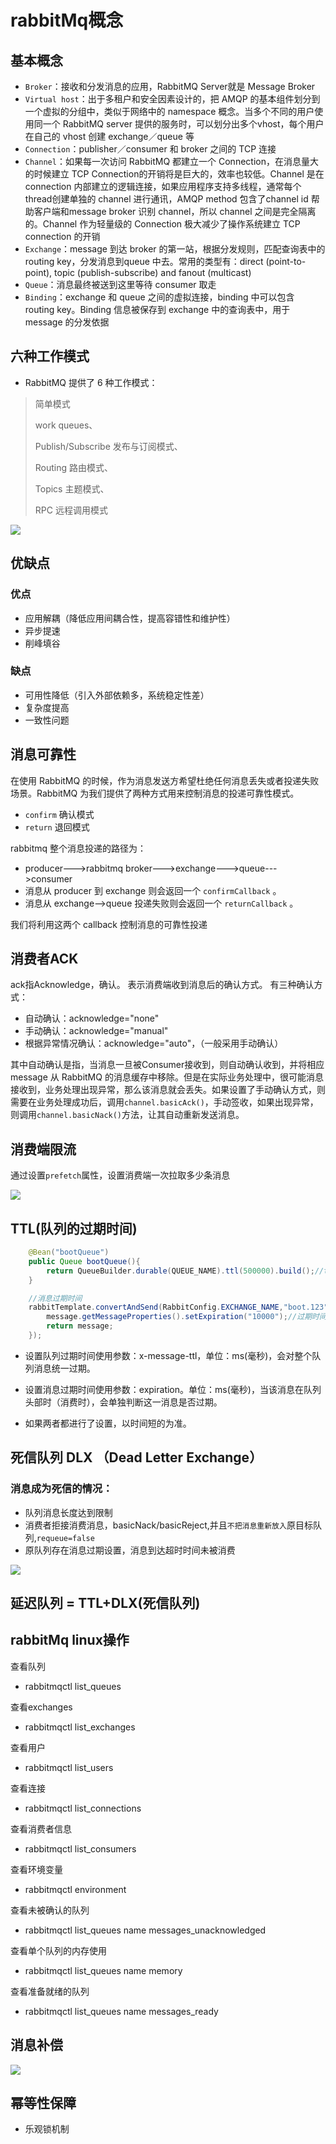 # rabbitMq概念

## 基本概念
* `Broker`：接收和分发消息的应用，RabbitMQ Server就是 Message Broker
* `Virtual host`：出于多租户和安全因素设计的，把 AMQP 的基本组件划分到一个虚拟的分组中，类似于网络中的 namespace 概念。当多个不同的用户使用同一个 RabbitMQ server 提供的服务时，可以划分出多个vhost，每个用户在自己的 vhost 创建 exchange／queue 等
* `Connection`：publisher／consumer 和 broker 之间的 TCP 连接
* `Channel`：如果每一次访问 RabbitMQ 都建立一个 Connection，在消息量大的时候建立 TCP Connection的开销将是巨大的，效率也较低。Channel 是在 connection 内部建立的逻辑连接，如果应用程序支持多线程，通常每个thread创建单独的 channel 进行通讯，AMQP method 包含了channel id 帮助客户端和message broker 识别 channel，所以 channel 之间是完全隔离的。Channel 作为轻量级的 Connection 极大减少了操作系统建立 TCP connection 的开销
* `Exchange`：message 到达 broker 的第一站，根据分发规则，匹配查询表中的 routing key，分发消息到queue 中去。常用的类型有：direct (point-to-point), topic (publish-subscribe) and fanout (multicast)
* `Queue`：消息最终被送到这里等待 consumer 取走
* `Binding`：exchange 和 queue 之间的虚拟连接，binding 中可以包含 routing key。Binding 信息被保存到 exchange 中的查询表中，用于 message 的分发依据


## 六种工作模式
* RabbitMQ 提供了 6 种工作模式：
>简单模式
>
>work queues、
>
>Publish/Subscribe 发布与订阅模式、
>
>Routing 路由模式、
>
>Topics 主题模式、
>
>RPC 远程调用模式
>
![](images/六种工作模式.png)

## 优缺点

### 优点
* 应用解耦（降低应用间耦合性，提高容错性和维护性）
* 异步提速
* 削峰填谷

### 缺点
* 可用性降低（引入外部依赖多，系统稳定性差）
* 复杂度提高
* 一致性问题


## 消息可靠性
在使用 RabbitMQ 的时候，作为消息发送方希望杜绝任何消息丢失或者投递失败场景。RabbitMQ 为我们提供了两种方式用来控制消息的投递可靠性模式。
* `confirm` 确认模式
* `return`  退回模式

rabbitmq 整个消息投递的路径为：
* producer--->rabbitmq broker--->exchange--->queue--->consumer
* 消息从 producer 到 exchange 则会返回一个 `confirmCallback` 。
* 消息从 exchange-->queue 投递失败则会返回一个 `returnCallback` 。

我们将利用这两个 callback 控制消息的可靠性投递

## 消费者ACK
ack指Acknowledge，确认。 表示消费端收到消息后的确认方式。
有三种确认方式：
* 自动确认：acknowledge="none"
* 手动确认：acknowledge="manual"
* 根据异常情况确认：acknowledge="auto"，（一般采用手动确认）

其中自动确认是指，当消息一旦被Consumer接收到，则自动确认收到，并将相应 message 从 RabbitMQ 的消息缓存中移除。但是在实际业务处理中，很可能消息接收到，业务处理出现异常，那么该消息就会丢失。如果设置了手动确认方式，则需要在业务处理成功后，调用`channel.basicAck()`，手动签收，如果出现异常，则调用`channel.basicNack()`方法，让其自动重新发送消息。

## 消费端限流
通过设置`prefetch`属性，设置消费端一次拉取多少条消息

![](images/消费端限流.PNG)

## TTL(队列的过期时间)
```java
    @Bean("bootQueue")
    public Queue bootQueue(){
        return QueueBuilder.durable(QUEUE_NAME).ttl(500000).build();//ttl设置队列过期时间
    }
```

```java
    //消息过期时间
    rabbitTemplate.convertAndSend(RabbitConfig.EXCHANGE_NAME,"boot.123","尼玛想他吗做梦一样",message -> {
        message.getMessageProperties().setExpiration("10000");//过期时间
        return message;
    });
```
* 设置队列过期时间使用参数：x-message-ttl，单位：ms(毫秒)，会对整个队列消息统一过期。

* 设置消息过期时间使用参数：expiration。单位：ms(毫秒)，当该消息在队列头部时（消费时），会单独判断这一消息是否过期。

* 如果两者都进行了设置，以时间短的为准。

## 死信队列 DLX （Dead Letter Exchange）

### 消息成为死信的情况：
* 队列消息长度达到限制
* 消费者拒接消费消息，basicNack/basicReject,并且`不把消息重新放入`原目标队列,`requeue=false`
* 原队列存在消息过期设置，消息到达超时时间未被消费

![](images/死信队列原理图.PNG)

## 延迟队列 = TTL+DLX(死信队列)



## rabbitMq linux操作

查看队列
* rabbitmqctl list_queues

查看exchanges
* rabbitmqctl list_exchanges

查看用户
* rabbitmqctl list_users

查看连接
* rabbitmqctl list_connections

查看消费者信息
* rabbitmqctl list_consumers

查看环境变量
* rabbitmqctl environment

查看未被确认的队列
* rabbitmqctl list_queues  name messages_unacknowledged

查看单个队列的内存使用
* rabbitmqctl list_queues name memory

查看准备就绪的队列
* rabbitmqctl list_queues name messages_ready


## 消息补偿

![](images/消息补偿机制.PNG)

## 幂等性保障
* 乐观锁机制

